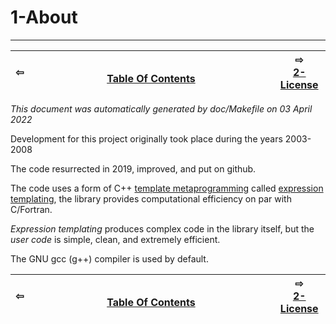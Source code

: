 
# 1-About

-------------------------


| ⇦ <br />  | <br />[Table Of Contents](toc.md)<br /> <img width=1000/> | ⇨ <br />[2-License](license.md)   |
| ----------- | ----------- | ----------- |

_This document was automatically generated by doc/Makefile on 03 April 2022_


Development for this project originally took place during the years 2003-2008 

The code resurrected in 2019, improved, and put on github.

The code uses a form of C++ [template metaprogramming](https://en.wikipedia.org/wiki/Template_metaprogramming) called [expression templating](https://en.wikipedia.org/wiki/Expression_templates), the library provides computational efficiency on par with C/Fortran.

*Expression templating* produces complex code in the library itself, but the *user code* is simple, clean, and extremely efficient.

The GNU gcc (g++) compiler is used by default.

| ⇦ <br />  | <br />[Table Of Contents](toc.md)<br /> <img width=1000/> | ⇨ <br />[2-License](license.md)   |
| ----------- | ----------- | ----------- |
